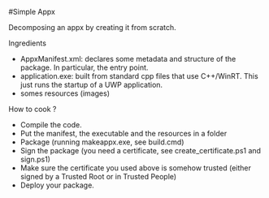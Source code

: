 #Simple Appx

Decomposing an appx by creating it from scratch.

Ingredients
- AppxManifest.xml: declares some metadata and structure of the package. In particular, the entry point.
- application.exe: built from standard cpp files that use C++/WinRT. This just runs the startup of a UWP application.
- somes resources (images)

How to cook ?
- Compile the code.
- Put the manifest, the executable and the resources in a folder
- Package (running makeappx.exe, see build.cmd)
- Sign the package (you need a certificate, see create_certificate.ps1 and sign.ps1)
- Make sure the certificate you used above is somehow trusted (either signed by a Trusted Root or in Trusted People)
- Deploy your package.
